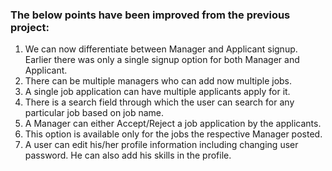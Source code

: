 ### The below points have been improved from the previous project:
1. We can now differentiate between Manager and Applicant signup. Earlier there was only a single signup option for both Manager and Applicant.
2. There can be multiple managers who can add now multiple jobs.
3. A single job application can have multiple applicants apply for it.
4. There is a search field through which the user can search for any particular job based on job name.
5. A Manager can either Accept/Reject a job application by the applicants.
6. This option is available only for the jobs the respective Manager posted.
7. A user can edit his/her profile information including changing user password. He can also add his skills in the profile.


